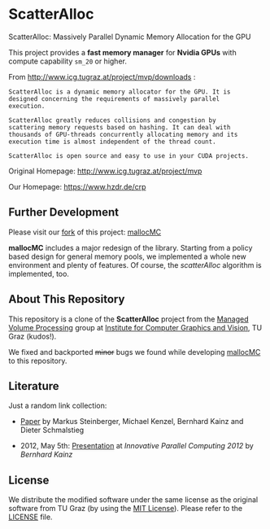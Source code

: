 ScatterAlloc
============

ScatterAlloc: Massively Parallel Dynamic Memory Allocation for the GPU

This project provides a **fast memory manager** for **Nvidia GPUs** with
compute capability `sm_20` or higher.

From http://www.icg.tugraz.at/project/mvp/downloads :
```quote
ScatterAlloc is a dynamic memory allocator for the GPU. It is
designed concerning the requirements of massively parallel
execution.

ScatterAlloc greatly reduces collisions and congestion by
scattering memory requests based on hashing. It can deal with
thousands of GPU-threads concurrently allocating memory and its
execution time is almost independent of the thread count.

ScatterAlloc is open source and easy to use in your CUDA projects.
```

Original Homepage: http://www.icg.tugraz.at/project/mvp

Our Homepage: https://www.hzdr.de/crp


Further Development
-------------------

Please visit our
[fork](https://en.wikipedia.org/wiki/Fork_%28software_development%29)
of this project: [mallocMC](https://github.com/ComputationalRadiationPhysics/mallocMC)

**mallocMC** includes a major redesign of the library.
Starting from a policy based design for general memory pools, we implemented a whole new environment and plenty of features.
Of course, the *scatterAlloc* algorithm is implemented, too.


About This Repository
---------------------

This repository is a clone of the **ScatterAlloc** project from the
[Managed Volume Processing](http://www.icg.tugraz.at/project/mvp)
group at [Institute for Computer Graphics and Vision](http://www.icg.tugraz.at),
TU Graz (kudos!).

We fixed and backported ~~minor~~ bugs we found while developing
[mallocMC](https://github.com/ComputationalRadiationPhysics/mallocMC)
to this repository.


Literature
----------

Just a random link collection:

- [Paper](http://www.icg.tugraz.at/Members/steinber/scatteralloc-1) by
  Markus Steinberger, Michael Kenzel, Bernhard Kainz and Dieter Schmalstieg

- 2012, May 5th: [Presentation](http://innovativeparallel.org/Presentations/inPar_kainz.pdf)
        at *Innovative Parallel Computing 2012* by *Bernhard Kainz*


License
-------

We distribute the modified software under the same license as the
original software from TU Graz (by using the
[MIT License](https://en.wikipedia.org/wiki/MIT_License)).
Please refer to the [LICENSE](LICENSE) file.

